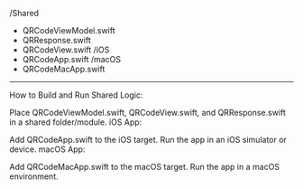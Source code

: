 /Shared
  - QRCodeViewModel.swift
  - QRResponse.swift
  - QRCodeView.swift
/iOS
  - QRCodeApp.swift
/macOS
  - QRCodeMacApp.swift
-------------------------------------------
How to Build and Run
Shared Logic:

Place QRCodeViewModel.swift, QRCodeView.swift, and QRResponse.swift in a shared folder/module.
iOS App:

Add QRCodeApp.swift to the iOS target.
Run the app in an iOS simulator or device.
macOS App:

Add QRCodeMacApp.swift to the macOS target.
Run the app in a macOS environment.

